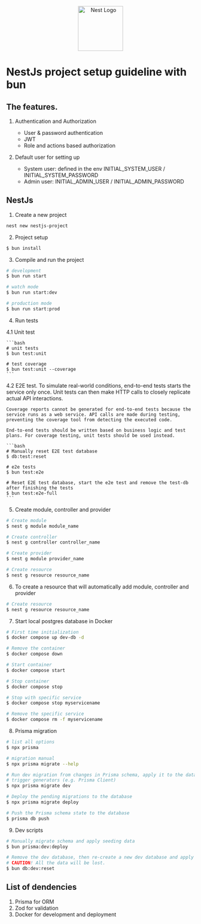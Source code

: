 

<p align="center">
  <a href="http://nestjs.com/" target="blank"><img src="https://nestjs.com/img/logo-small.svg" width="120" alt="Nest Logo" /></a>
</p>

# NestJs project setup guideline with bun

## The features.
1. Authentication and Authorization
    - User & password authentication
    - JWT
    - Role and actions based authorization

2. Default user for setting up
    - System user: defined in the env INITIAL_SYSTEM_USER / INITIAL_SYSTEM_PASSWORD
    - Admin user: INITIAL_ADMIN_USER / INITIAL_ADMIN_PASSWORD
    
## NestJs

1. Create a new project

``` bash
nest new nestjs-project
```

2. Project setup

```bash
$ bun install
```

3. Compile and run the project
```bash
# development
$ bun run start

# watch mode
$ bun run start:dev

# production mode
$ bun run start:prod
``` 

4. Run tests

  4.1 Unit test

    ```bash
    # unit tests
    $ bun test:unit

    # test coverage
    $ bun test:unit --coverage
    ```

  4.2 E2E test.
    To simulate real-world conditions, end-to-end tests starts the service only once. Unit tests can then make HTTP calls to closely replicate actual API interactions.

    Coverage reports cannot be generated for end-to-end tests because the service runs as a web service. API calls are made during testing, preventing the coverage tool from detecting the executed code.

    End-to-end tests should be written based on business logic and test plans. For coverage testing, unit tests should be used instead.

    ```bash
    # Manually reset E2E test database 
    $ db:test:reset

    # e2e tests
    $ bun test:e2e

    # Reset E2E test database, start the e2e test and remove the test-db after finishing the tests
    $ bun test:e2e-full
    ```

5. Create module, controller and provider
```bash
# Create module
$ nest g module module_name

# Create controller
$ nest g controller controller_name

# Create provider
$ nest g module provider_name

# Create resource
$ nest g resource resource_name

```

6. To create a resource that will automatically add module, controller and provider
```bash
# Create resource
$ nest g resource resource_name

```

7. Start local postgres database in Docker
```bash
# First time initialization
$ docker compose up dev-db -d

# Remove the container
$ docker compose down

# Start container
$ docker compose start

# Stop container
$ docker compose stop

# Stop with specific service
$ docker compose stop myservicename

# Remove the specific service
$ docker compose rm -f myservicename

```

8. Prisma migration
```bash
# list all options
$ npx prisma

# migration manual
$ npx prisma migrate --help

# Run dev migration from changes in Prisma schema, apply it to the database
# trigger generators (e.g. Prisma Client)
$ npx prisma migrate dev

# Deploy the pending migrations to the database
$ npx prisma migrate deploy

# Push the Prisma schema state to the database
$ prisma db push
```

9. Dev scripts
```bash
# Manually migrate schema and apply seeding data
$ bun prisma:dev:deploy

# Remove the dev database, then re-create a new dev database and apply prisma migration script with seeding data
# CAUTION! All the data will be lost.
$ bun db:dev:reset

```

## List of dendencies
1. Prisma for ORM
2. Zod for validation
3. Docker for development and deployment
